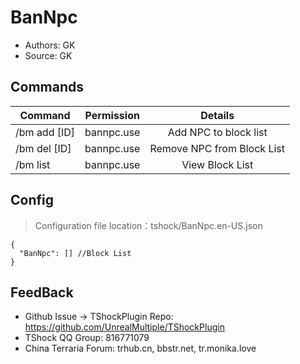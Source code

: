 # BanNpc 

- Authors: GK
- Source: GK

## Commands

| Command      | Permission |          Details           |
|--------------|:----------:|:--------------------------:|
| /bm add [ID] | bannpc.use |   Add NPC to block list    |
| /bm del [ID] | bannpc.use | Remove NPC from Block List |
| /bm list     | bannpc.use |      View Block List       |

## Config
> Configuration file location：tshock/BanNpc.en-US.json
```json5
{
  "BanNpc": [] //Block List
}
```
## FeedBack
- Github Issue -> TShockPlugin Repo: https://github.com/UnrealMultiple/TShockPlugin
- TShock QQ Group: 816771079
- China Terraria Forum: trhub.cn, bbstr.net, tr.monika.love